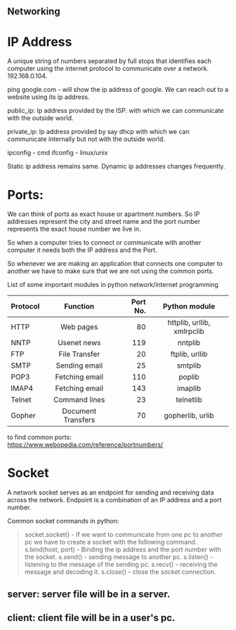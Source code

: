 ## Networking

# IP Address 
A unique string of numbers separated by full stops that identifies each computer using the internet protocol to communicate over a network. 192.168.0.104.

ping google.com - will show the ip address of google. We can reach out to a website using its ip address.

public_ip: Ip address provided by the ISP. with which we can communicate with the outside world. 

private_ip: Ip address provided by say dhcp with which we can communicate internally but not with the outside world.

ipconfig - cmd
ifconfig - linux/unix

Static ip address remains same. 
Dynamic ip addresses changes frequently.

# Ports: 
We can think of ports as exact house or apartment numbers. So IP addresses represent the city and street name and the port number represents the exact house number we live in.

So when a computer tries to connect or communicate with another computer it needs both the IP address and the Port.

So whenever we are making an application that connects one computer to another we have to make sure that we are not using the common ports. 

List of some important modules in python network/internet programming

| Protocol  |     Function      |  Port No. |         Python module      |
|-----------|:-----------------:|----------:|:--------------------------:|
|   HTTP    |     Web pages     |    80     | httplib, urllib, xmlrpclib |
|   NNTP    |    Usenet news    |    119    |           nntplib          |
|   FTP     |   File Transfer   |    20     |       ftplib, urllib       |
|   SMTP    |   Sending email   |    25     |           smtplib          |
|   POP3    |   Fetching email  |    110    |           poplib           |
|   IMAP4   |   Fetching email  |    143    |           imaplib          |
|   Telnet  |   Command lines   |    23     |           telnetlib        |
|   Gopher  | Document Transfers|    70     |       gopherlib, urlib     |



to find common ports: 
https://www.webopedia.com/reference/portnumbers/

# Socket
A network socket serves as an endpoint for sending and receiving data across the network. Endpoint is a combination of an IP address and a port number. 

Common socket commands in python:
> socket.socket() - If we want to communicate from one pc to another pc we have to create a socket with the following command. 
> s.bind(host, port) - Binding the ip address and the port number with the socket.
> s.send() - sending message to another pc. 
> s.listen() - listening to the message of the sending pc. 
> s.recv() - receiving the message and decoding it. 
> s.close() - close the socket connection.

## server: server file will be in a server.
## client: client file will be in a user's pc.

